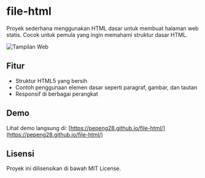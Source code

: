 # file-html

Proyek sederhana menggunakan HTML dasar untuk membuat halaman web statis. Cocok untuk pemula yang ingin memahami struktur dasar HTML.

![Tampilan Web](https://i.imgur.com/namagambar.png)

## Fitur

- Struktur HTML5 yang bersih
- Contoh penggunaan elemen dasar seperti paragraf, gambar, dan tautan
- Responsif di berbagai perangkat

## Demo

Lihat demo langsung di: [https://pepeng28.github.io/file-html/](https://pepeng28.github.io/file-html/)

## Lisensi

Proyek ini dilisensikan di bawah MIT License.
